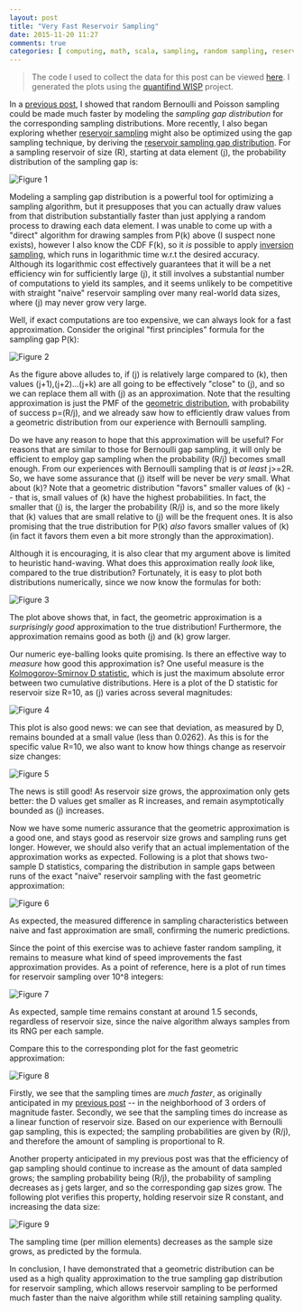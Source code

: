 ```yaml
---
layout: post
title: "Very Fast Reservoir Sampling"
date: 2015-11-20 11:27
comments: true
categories: [ computing, math, scala, sampling, random sampling, reservoir sampling, gap sampling ]
---
```


> The code I used to collect the data for this post can be viewed [here](https://github.com/erikerlandson/silex/blob/blog/reservoir/src/main/scala/com/redhat/et/silex/sample/reservoir/reservoir.scala).  I generated the plots using the [quantifind WISP](https://github.com/quantifind/wisp) project.

In a [previous post](http://erikerlandson.github.io/blog/2014/09/11/faster-random-samples-with-gap-sampling/), I showed that random Bernoulli and Poisson sampling could be made much faster by modeling the _sampling gap distribution_ for the corresponding sampling distributions.  More recently, I also began exploring whether [reservoir sampling](https://en.wikipedia.org/wiki/Reservoir_sampling) might also be optimized using the gap sampling technique, by deriving the [reservoir sampling gap distribution](http://erikerlandson.github.io/blog/2015/08/17/the-reservoir-sampling-gap-distribution/).  For a sampling reservoir of size (R), starting at data element (j), the probability distribution of the sampling gap is:

![Figure 1](/assets/images/reservoir1/figure6.png "Figure 1")

Modeling a sampling gap distribution is a powerful tool for optimizing a sampling algorithm, but it presupposes that you can actually draw values from that distribution substantially faster than just applying a random process to drawing each data element.  I was unable to come up with a "direct" algorithm for drawing samples from P(k) above (I suspect none exists), however I also know the CDF F(k), so it _is_ possible to apply [inversion sampling](https://en.wikipedia.org/wiki/Inverse_transform_sampling), which runs in logarithmic time w.r.t the desired accuracy.  Although its logarithmic cost effectively guarantees that it will be a net efficiency win for sufficiently large (j), it still involves a substantial number of computations to yield its samples, and it seems unlikely to be competitive with straight "naive" reservoir sampling over many real-world data sizes, where (j) may never grow very large.

Well, if exact computations are too expensive, we can always look for a fast approximation.  Consider the original "first principles" formula for the sampling gap P(k):

![Figure 2](/assets/images/reservoir2/figure2.png "Figure 2")

As the figure above alludes to, if (j) is relatively large compared to (k), then values (j+1),(j+2)...(j+k) are all going to be effectively "close" to (j), and so we can replace them all with (j) as an approximation.  Note that the resulting approximation is just the PMF of the [geometric distribution](https://en.wikipedia.org/wiki/Geometric_distribution), with probability of success p=(R/j), and we already saw how to efficiently draw values from a geometric distribution from our experience with Bernoulli sampling.

Do we have any reason to hope that this approximation will be useful?  For reasons that are similar to those for Bernoulli gap sampling, it will only be efficient to employ gap sampling when the probability (R/j) becomes small enough.  From our experiences with Bernoulli sampling that is _at least_ j>=2R.  So, we have some assurance that (j) itself will be never be _very_ small.  What about (k)?  Note that a geometric distribution "favors" smaller values of (k) -- that is, small values of (k) have the highest probabilities.  In fact, the smaller that (j) is, the larger the probability (R/j) is, and so the more likely that (k) values that are small relative to (j) will be the frequent ones.  It is also promising that the true distribution for P(k) _also_ favors smaller values of (k) (in fact it favors them even a bit more strongly than the approximation).

Although it is encouraging, it is also clear that my argument above is limited to heuristic hand-waving.  What does this approximation really _look_ like, compared to the true distribution?  Fortunately, it is easy to plot both distributions numerically, since we now know the formulas for both:

![Figure 3](/assets/images/reservoir2/CDFs_R=10.png "Figure 3")

The plot above shows that, in fact, the geometric approximation is a _surprisingly good_ approximation to the true distribution!  Furthermore, the approximation remains good as both (j) and (k) grow larger.

Our numeric eye-balling looks quite promising.  Is there an effective way to _measure_ how good this approximation is?  One useful measure is the [Kolmogorov-Smirnov D statistic](https://en.wikipedia.org/wiki/Kolmogorov%E2%80%93Smirnov_test), which is just the maximum absolute error between two cumulative distributions.  Here is a plot of the D statistic for reservoir size R=10, as (j) varies across several magnitudes:

![Figure 4](/assets/images/reservoir2/R=10.png "Figure 4")

This plot is also good news: we can see that deviation, as measured by D, remains bounded at a small value (less than 0.0262).  As this is for the specific value R=10, we also want to know how things change as reservoir size changes:

![Figure 5](/assets/images/reservoir2/R=all.png "Figure 5")

The news is still good!  As reservoir size grows, the approximation only gets better: the D values get smaller as R increases, and remain asymptotically bounded as (j) increases.

Now we have some numeric assurance that the geometric approximation is a good one, and stays good as reservoir size grows and sampling runs get longer.  However, we should also verify that an actual implementation of the approximation works as expected.  Following is a plot that shows two-sample D statistics, comparing the distribution in sample gaps between runs of the exact "naive" reservoir sampling with the fast geometric approximation:

![Figure 6](/assets/images/reservoir2/D_naive_vs_fast.png "Figure 6")

As expected, the measured difference in sampling characteristics between naive and fast approximation are small, confirming the numeric predictions.

Since the point of this exercise was to achieve faster random sampling, it remains to measure what kind of speed improvements the fast approximation provides.  As a point of reference, here is a plot of run times for reservoir sampling over 10^8 integers:

![Figure 7](/assets/images/reservoir2/naive_sample_time_vs_R.png "Figure 7")

As expected, sample time remains constant at around 1.5 seconds, regardless of reservoir size, since the naive algorithm always samples from its RNG per each sample.

Compare this to the corresponding plot for the fast geometric approximation:

![Figure 8](/assets/images/reservoir2/gap_sample_times_vs_R.png "Figure 8")

Firstly, we see that the sampling times are _much faster_, as originally anticipated in my [previous post](http://erikerlandson.github.io/blog/2015/08/17/the-reservoir-sampling-gap-distribution/) -- in the neighborhood of 3 orders of magnitude faster.  Secondly, we see that the sampling times do increase as a linear function of reservoir size.  Based on our experience with Bernoulli gap sampling, this is expected; the sampling probabilities are given by (R/j), and therefore the amount of sampling is proportional to R.

Another property anticipated in my previous post was that the efficiency of gap sampling should continue to increase as the amount of data sampled grows; the sampling probability being (R/j), the probability of sampling decreases as j gets larger, and so the corresponding gap sizes grow.  The following plot verifies this property, holding reservoir size R constant, and increasing the data size:

![Figure 9](/assets/images/reservoir2/gap_sampling_efficiency.png "Figure 9")

The sampling time (per million elements) decreases as the sample size grows, as predicted by the formula.

In conclusion, I have demonstrated that a geometric distribution can be used as a high quality approximation to the true sampling gap distribution for reservoir sampling, which allows reservoir sampling to be performed much faster than the naive algorithm while still retaining sampling quality.
 